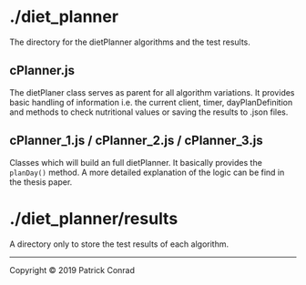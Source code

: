 # ./diet_planner
The directory for the dietPlanner algorithms and the test results.
## cPlanner.js
The dietPlaner class serves as parent for all algorithm variations. It provides basic handling of information i.e. the current client, timer, dayPlanDefinition and methods to check nutritional values or saving the results to .json files.
## cPlanner_1.js / cPlanner_2.js / cPlanner_3.js
Classes which will build an full dietPlanner. It basically provides the `planDay()` method. A more detailed explanation of the logic can be find in the thesis paper.

# ./diet_planner/results
A directory only to store the test results of each algorithm.

---
Copyright © 2019 Patrick Conrad
